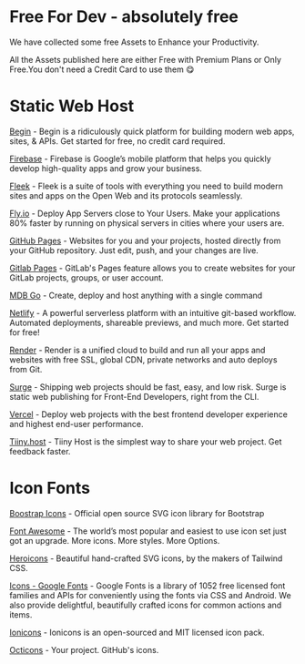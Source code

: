 # Free For Dev - absolutely free

We have collected some free Assets to Enhance your Productivity.

All the Assets published here are either Free with Premium Plans or Only Free.You don't need a Credit Card to use them 😋


# Static Web Host

[Begin](https://begin.com) - Begin is a ridiculously quick platform for building modern web apps, sites, & APIs. Get started for free, no credit card required.

[Firebase](https://firebase.google.com) - Firebase is Google’s mobile platform that helps you quickly develop high-quality apps and grow your business.

[Fleek](https://fleek.co) - Fleek is a suite of tools with everything you need to build modern sites and apps on the Open Web and its protocols seamlessly.

[Fly.io](https://fly.io) - Deploy App Servers close to Your Users. Make your applications 80% faster by running on physical servers in cities where your users are.

[GitHub Pages](https://pages.github.com) - Websites for you and your projects, hosted directly from your GitHub repository. Just edit, push, and your changes are live.

[Gitlab Pages](https://about.gitlab.com/stages-devops-lifecycle/pages) - GitLab's Pages feature allows you to create websites for your GitLab projects, groups, or user account.

[MDB Go](https://mdbootstrap.com/docs/standard/cli) - Create, deploy and host anything with a single command

[Netlify](https://netlify.com) - A powerful serverless platform with an intuitive git-based workflow. Automated deployments, shareable previews, and much more. Get started for free!

[Render](https://render.com) - Render is a unified cloud to build and run all your apps and websites with free SSL, global CDN, private networks and auto deploys from Git.

[Surge](https://surge.sh) - Shipping web projects should be fast, easy, and low risk. Surge is static web publishing for Front-End Developers, right from the CLI.

[Vercel](https://vercel.com) - Deploy web projects with the best frontend developer experience and highest end-user performance.

[Tiiny.host](https://tiiny.host) - Tiiny Host is the simplest way to share your web project. Get feedback faster.

# Icon Fonts

[Boostrap Icons](https://icons.getbootstrap.com) - Official open source SVG icon library for Bootstrap

[Font Awesome](https://fontawesome.com) - The world’s most popular and easiest to use icon set just got an upgrade. More icons. More styles. More Options.

[Heroicons](https://heroicons.com) - Beautiful hand-crafted SVG icons, by the makers of Tailwind CSS.

[Icons - Google Fonts](https://fonts.google.com/icons) - Google Fonts is a library of 1052 free licensed font families and APIs for conveniently using the fonts via CSS and Android. We also provide delightful, beautifully crafted icons for common actions and items.

[Ionicons](https://ionicons.com/) - Ionicons is an open-sourced and MIT licensed icon pack.

[Octicons](https://primer.style/octicons) - Your project. GitHub's icons.
